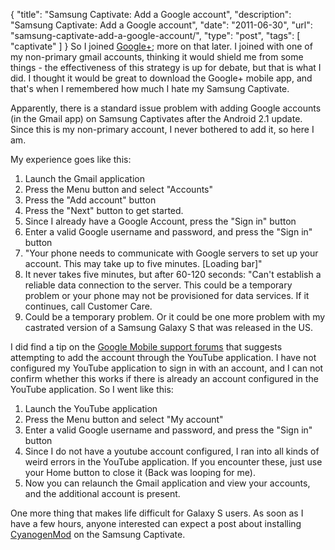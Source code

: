 {
  "title": "Samsung Captivate: Add a Google account",
  "description": "Samsung Captivate: Add a Google account",
  "date": "2011-06-30",
  "url": "samsung-captivate-add-a-google-account/",
  "type": "post",
  "tags": [
    "captivate"
  ]
}
So I joined [Google+](https://plus.google.com/); more on that later.  I joined with one of my non-primary gmail accounts, thinking it would shield me from some things - the effectiveness of this strategy is up for debate, but that is what I did.  I thought it would be great to download the Google+ mobile app, and that's when I remembered how much I hate my Samsung Captivate.  

Apparently, there is a standard issue problem with adding Google accounts (in the Gmail app) on Samsung Captivates after the Android 2.1 update.  Since this is my non-primary account, I never bothered to add it, so here I am.  

My experience goes like this:

1.  Launch the Gmail application
2.  Press the Menu button and select "Accounts"
3.  Press the "Add account" button
4.  Press the "Next" button to get started.
5.  Since I already have a Google Account, press the "Sign in" button
6.  Enter a valid Google username and password, and press the "Sign in" button
7.  "Your phone needs to communicate with Google servers to set up your account. This may take up to five minutes. [Loading bar]"
8.  It never takes five minutes, but after 60-120 seconds:  "Can't establish a reliable data connection to the server. This could be a temporary problem or your phone may not be provisioned for data services. If it continues, call Customer Care.
9.  Could be a temporary problem. Or it could be one more problem with my castrated version of a Samsung Galaxy S that was released in the US.

I did find a tip on the [Google Mobile support forums](http://www.google.com/support/forum/p/Google%20Mobile/thread?tid=2a03b0f3914d5c3a&hl=en) that suggests attempting to add the account through the YouTube application. I have not configured my YouTube application to sign in with an account, and I can not confirm whether this works if there is already an account configured in the YouTube application.  So I went like this:

1.  Launch the YouTube application
2.  Press the Menu button and select "My account"
3.  Enter a valid Google username and password, and press the "Sign in" button
4.  Since I do not have a youtube account configured, I ran into all kinds of weird errors in the YouTube application. If you encounter these, just use your Home button to close it (Back was looping for me).
5.  Now you can relaunch the Gmail application and view your accounts, and the additional account is present.

One more thing that makes life difficult for Galaxy S users.  As soon as I have a few hours, anyone interested can expect a post about installing [CyanogenMod](http://www.cyanogenmod.com/) on the Samsung Captivate.  
